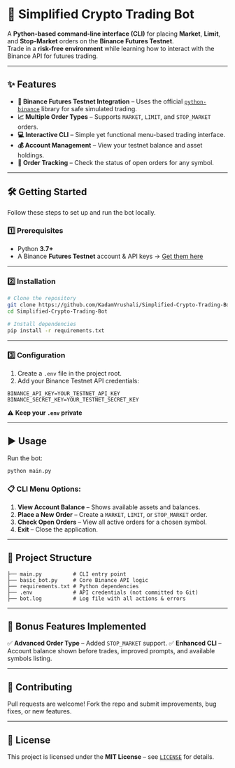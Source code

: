 

# 🚀 Simplified Crypto Trading Bot

A **Python-based command-line interface (CLI)** for placing **Market**, **Limit**, and **Stop-Market** orders on the **Binance Futures Testnet**.  
Trade in a **risk-free environment** while learning how to interact with the Binance API for futures trading.

---

## ✨ Features

- **🔗 Binance Futures Testnet Integration** – Uses the official [`python-binance`](https://github.com/sammchardy/python-binance) library for safe simulated trading.
- **📈 Multiple Order Types** – Supports `MARKET`, `LIMIT`, and `STOP_MARKET` orders.
- **💻 Interactive CLI** – Simple yet functional menu-based trading interface.
- **💰 Account Management** – View your testnet balance and asset holdings.
- **📜 Order Tracking** – Check the status of open orders for any symbol.

---

## 🛠 Getting Started

Follow these steps to set up and run the bot locally.

### **1️⃣ Prerequisites**
- Python **3.7+**
- A Binance **Futures Testnet** account & API keys → [Get them here](https://testnet.binancefuture.com/)

---

### **2️⃣ Installation**

```bash
# Clone the repository
git clone https://github.com/KadamVrushali/Simplified-Crypto-Trading-Bot.git
cd Simplified-Crypto-Trading-Bot

# Install dependencies
pip install -r requirements.txt
````

---

### **3️⃣ Configuration**

1. Create a `.env` file in the project root.
2. Add your Binance Testnet API credentials:

```
BINANCE_API_KEY=YOUR_TESTNET_API_KEY
BINANCE_SECRET_KEY=YOUR_TESTNET_SECRET_KEY
```

⚠ **Keep your `.env` private** 

---

## ▶ Usage

Run the bot:

```bash
python main.py
```

### 📋 CLI Menu Options:

1. **View Account Balance** – Shows available assets and balances.
2. **Place a New Order** – Create a `MARKET`, `LIMIT`, or `STOP_MARKET` order.
3. **Check Open Orders** – View all active orders for a chosen symbol.
4. **Exit** – Close the application.

---

## 📂 Project Structure

```
├── main.py          # CLI entry point
├── basic_bot.py     # Core Binance API logic
├── requirements.txt # Python dependencies
├── .env             # API credentials (not committed to Git)
├── bot.log          # Log file with all actions & errors
```

---

## 🎯 Bonus Features Implemented

✅ **Advanced Order Type** – Added `STOP_MARKET` support.
✅ **Enhanced CLI** – Account balance shown before trades, improved prompts, and available symbols listing.

---

## 🤝 Contributing

Pull requests are welcome!
Fork the repo and submit improvements, bug fixes, or new features.

---

## 📜 License

This project is licensed under the **MIT License** – see [`LICENSE`](LICENSE) for details.

